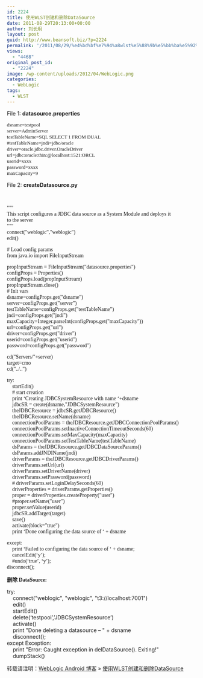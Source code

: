 ```yaml
---
id: 2224
title: 使用WLST创建和删除DataSource
date: 2011-08-29T20:13:00+00:00
author: 刘长炯
layout: post
guid: http://www.beansoft.biz/?p=2224
permalink: '/2011/08/29/%e4%bd%bf%e7%94%a8wlst%e5%88%9b%e5%bb%ba%e5%92%8c%e5%88%a0%e9%99%a4datasource/'
views:
  - "4468"
original_post_id:
  - "2224"
image: /wp-content/uploads/2012/04/WebLogic.png
categories:
  - WebLogic
tags:
  - WLST
---
```

File 1: **datasource.properties**

<font face="Consolas" size="2">dsname=testpool <br />server=AdminServer <br />testTableName=SQL SELECT 1 FROM DUAL <br /></font><font face="Consolas" size="2">#testTableName=jndi=jdbc/oracle <br />driver=oracle.jdbc.driver.OracleDriver <br />url=jdbc:oracle:thin:@localhost:1521:ORCL <br />userid=xxxx <br />password=xxxx <br />maxCapacity=9</font>

File 2: **createDatasource.py**

&#160;

<font face="Consolas">""" <br />This script configures a JDBC data source as a System Module and deploys it <br />to the server <br />""" <br />connect("weblogic","weblogic") <br />edit() </font>

<font face="Consolas"># Load config params <br />from java.io import FileInputStream </font>

<font face="Consolas">propInputStream = FileInputStream("datasource.properties") <br />configProps = Properties() <br />configProps.load(propInputStream) <br />propInputStream.close() <br /># Init vars <br />dsname=configProps.get("dsname") <br />server=configProps.get("server") <br />testTableName=configProps.get("testTableName") <br />jndi=configProps.get("jndi") <br />maxCapacity=Integer.parseInt(configProps.get("maxCapacity")) <br />url=configProps.get("url") <br />driver=configProps.get("driver") <br />userid=configProps.get("userid") <br />password=configProps.get("password") </font>

<font face="Consolas">cd("Servers/"+server) <br />target=cmo <br />cd("../..") </font>

<font face="Consolas">try: <br />&#160;&#160;&#160; startEdit() <br />&#160;&#160;&#160; # start creation <br />&#160;&#160;&#160; print &#8216;Creating JDBCSystemResource with name &#8216;+dsname <br />&#160;&#160;&#160; jdbcSR = create(dsname,"JDBCSystemResource") <br />&#160;&#160;&#160; theJDBCResource = jdbcSR.getJDBCResource() <br />&#160;&#160;&#160; theJDBCResource.setName(dsname) <br />&#160;&#160;&#160; connectionPoolParams = theJDBCResource.getJDBCConnectionPoolParams() <br />&#160;&#160;&#160; connectionPoolParams.setInactiveConnectionTimeoutSeconds(60) <br />&#160;&#160;&#160; connectionPoolParams.setMaxCapacity(maxCapacity) <br />&#160;&#160;&#160; connectionPoolParams.setTestTableName(testTableName) <br />&#160;&#160;&#160; dsParams = theJDBCResource.getJDBCDataSourceParams() <br />&#160;&#160;&#160; dsParams.addJNDIName(jndi) <br />&#160;&#160;&#160; driverParams = theJDBCResource.getJDBCDriverParams() <br />&#160;&#160;&#160; driverParams.setUrl(url) <br />&#160;&#160;&#160; driverParams.setDriverName(driver) <br />&#160;&#160;&#160; driverParams.setPassword(password) <br />&#160;&#160;&#160; # driverParams.setLoginDelaySeconds(60) <br />&#160;&#160;&#160; driverProperties = driverParams.getProperties() <br />&#160;&#160;&#160; proper = driverProperties.createProperty("user") <br />&#160;&#160;&#160; #proper.setName("user") <br />&#160;&#160;&#160; proper.setValue(userid) <br />&#160;&#160;&#160; jdbcSR.addTarget(target) <br />&#160;&#160;&#160; save() <br />&#160;&#160;&#160; activate(block="true") <br />&#160;&#160;&#160; print &#8216;Done configuring the data source of &#8216; + dsname </font>

<font face="Consolas">except: <br />&#160;&#160;&#160; print &#8216;Failed to configuring the data source of &#8216; + dsname; <br />&#160;&#160;&#160; cancelEdit(&#8216;y&#8217;); <br />&#160;&#160;&#160; #undo(&#8216;true&#8217;, &#8216;y&#8217;); <br />disconnect();</font>

<font face="Consolas"></font>

<font face="Consolas"><strong>删除 DataSource:</strong></font>

try:   
&#160;&#160;&#160; connect("weblogic", "weblogic", "t3://localhost:7001")   
&#160;&#160;&#160; edit()   
&#160;&#160;&#160; startEdit()   
&#160;&#160;&#160; delete(&#8216;testpool&#8217;,&#8217;JDBCSystemResource&#8217;)   
&#160;&#160;&#160; activate()   
&#160;&#160;&#160; print "Done deleting a datasource &#8211; " + dsname   
&#160;&#160;&#160; disconnect();   
except Exception:   
&#160;&#160;&#160; print "Error: Caught exception in delDataSource(). Exiting!"   
&#160;&#160;&#160; dumpStack()

转载请注明：[WebLogic Android 博客](http://www.beansoft.biz) &raquo; [使用WLST创建和删除DataSource](http://www.beansoft.biz/2011/08/29/%e4%bd%bf%e7%94%a8wlst%e5%88%9b%e5%bb%ba%e5%92%8c%e5%88%a0%e9%99%a4datasource/)